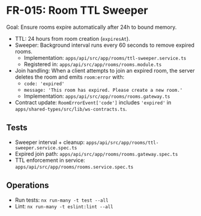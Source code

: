 # FR-015: Room TTL Sweeper

Goal: Ensure rooms expire automatically after 24h to bound memory.

- TTL: 24 hours from room creation (`expiresAt`).
- Sweeper: Background interval runs every 60 seconds to remove expired rooms.
  - Implementation: `apps/api/src/app/rooms/ttl-sweeper.service.ts`
  - Registered in: `apps/api/src/app/rooms/rooms.module.ts`
- Join handling: When a client attempts to join an expired room, the server
  deletes the room and emits `room:error` with:
  - `code: 'expired'`
  - `message: 'This room has expired. Please create a new room.'`
  - Implementation: `apps/api/src/app/rooms/rooms.gateway.ts`
- Contract update: `RoomErrorEvent['code']` includes `'expired'` in
  `apps/shared-types/src/lib/ws-contracts.ts`.

## Tests

- Sweeper interval + cleanup: `apps/api/src/app/rooms/ttl-sweeper.service.spec.ts`
- Expired join path: `apps/api/src/app/rooms/rooms.gateway.spec.ts`
- TTL enforcement in service: `apps/api/src/app/rooms/rooms.service.spec.ts`

## Operations

- Run tests: `nx run-many -t test --all`
- Lint: `nx run-many -t eslint:lint --all`

